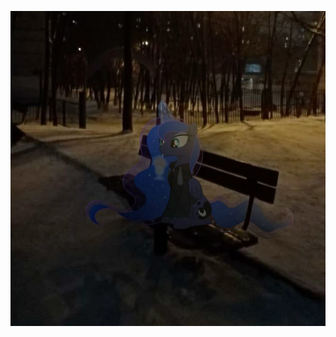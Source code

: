 [![Luna](luna.jpg)](https://private-user-images.githubusercontent.com/204987676/428770324-efca2286-6a7a-4d22-abd0-d8cbe6ff539f.mp4?jwt=eyJhbGciOiJIUzI1NiIsInR5cCI6IkpXVCJ9.eyJpc3MiOiJnaXRodWIuY29tIiwiYXVkIjoicmF3LmdpdGh1YnVzZXJjb250ZW50LmNvbSIsImtleSI6ImtleTUiLCJleHAiOjE3NDM0NTMyODIsIm5iZiI6MTc0MzQ1Mjk4MiwicGF0aCI6Ii8yMDQ5ODc2NzYvNDI4NzcwMzI0LWVmY2EyMjg2LTZhN2EtNGQyMi1hYmQwLWQ4Y2JlNmZmNTM5Zi5tcDQ_WC1BbXotQWxnb3JpdGhtPUFXUzQtSE1BQy1TSEEyNTYmWC1BbXotQ3JlZGVudGlhbD1BS0lBVkNPRFlMU0E1M1BRSzRaQSUyRjIwMjUwMzMxJTJGdXMtZWFzdC0xJTJGczMlMkZhd3M0X3JlcXVlc3QmWC1BbXotRGF0ZT0yMDI1MDMzMVQyMDI5NDJaJlgtQW16LUV4cGlyZXM9MzAwJlgtQW16LVNpZ25hdHVyZT0wYWQ5YWNjNzE0ODJjODQxZDAzN2Y1ZWY2YTcwN2NjZDJhYjIyODU5ODkxM2ExMzM5Mjk4ZTkyOGI2NDE4NTgxJlgtQW16LVNpZ25lZEhlYWRlcnM9aG9zdCJ9.sVonC9TjsjGQqjoQhYxEBkOsieb9Sp1ZYwrEfiaRJ0c)

